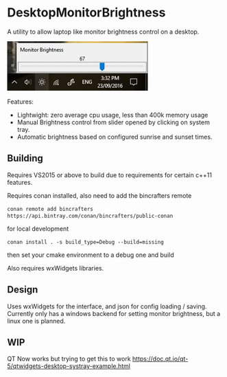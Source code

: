 # DesktopMonitorBrightness
A utility to allow laptop like monitor brightness control on a desktop.

![Alt text](dmb_screen.JPG)

Features:
  - Lightwight: zero average cpu usage, less than 400k memory usage
  - Manual Brightness control from slider opened by clicking on system tray.
  - Automatic brightness based on configured sunrise and sunset times.


## Building
Requires VS2015 or above to build due to requirements for certain c++11 features.

Requires conan installed, also need to add the bincrafters remote
```
conan remote add bincrafters https://api.bintray.com/conan/bincrafters/public-conan
```

for local development
```
conan install . -s build_type=Debug --build=missing
```
then set your cmake environment to a debug one and build

Also requires wxWidgets libraries.

## Design
Uses wxWidgets for the interface, and json for config loading / saving.
Currently only has a windows backend for setting monitor brightness, but a linux one is planned.


## WIP
QT Now works but trying to get this to work
https://doc.qt.io/qt-5/qtwidgets-desktop-systray-example.html